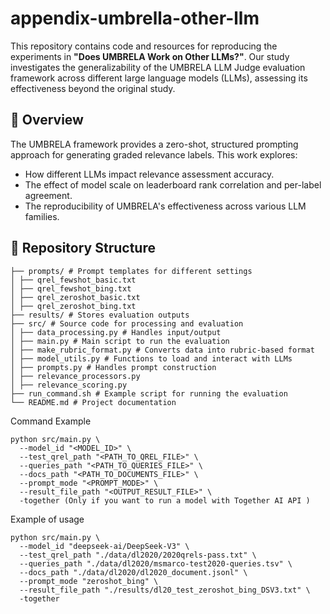 # appendix-umbrella-other-llm



This repository contains code and resources for reproducing the experiments in **"Does UMBRELA Work on Other LLMs?"**. Our study investigates the generalizability of the UMBRELA LLM Judge evaluation framework across different large language models (LLMs), assessing its effectiveness beyond the original study.

## 📌 Overview
The UMBRELA framework provides a zero-shot, structured prompting approach for generating graded relevance labels. This work explores:
- How different LLMs impact relevance assessment accuracy.
- The effect of model scale on leaderboard rank correlation and per-label agreement.
- The reproducibility of UMBRELA's effectiveness across various LLM families.

## 📂 Repository Structure
```
├── prompts/ # Prompt templates for different settings 
│ ├── qrel_fewshot_basic.txt 
│ ├── qrel_fewshot_bing.txt 
│ ├── qrel_zeroshot_basic.txt 
│ ├── qrel_zeroshot_bing.txt 
├── results/ # Stores evaluation outputs 
├── src/ # Source code for processing and evaluation 
│ ├── data_processing.py # Handles input/output
│ ├── main.py # Main script to run the evaluation 
│ ├── make_rubric_format.py # Converts data into rubric-based format 
│ ├── model_utils.py # Functions to load and interact with LLMs 
│ ├── prompts.py # Handles prompt construction 
│ ├── relevance_processors.py 
│ ├── relevance_scoring.py 
├── run_command.sh # Example script for running the evaluation 
└── README.md # Project documentation
```

Command Example

```
python src/main.py \
  --model_id "<MODEL_ID>" \
  --test_qrel_path "<PATH_TO_QREL_FILE>" \
  --queries_path "<PATH_TO_QUERIES_FILE>" \
  --docs_path "<PATH_TO_DOCUMENTS_FILE>" \
  --prompt_mode "<PROMPT_MODE>" \
  --result_file_path "<OUTPUT_RESULT_FILE>" \
  -together (Only if you want to run a model with Together AI API )
```

Example of usage
```
python src/main.py \
  --model_id "deepseek-ai/DeepSeek-V3" \
  --test_qrel_path "./data/dl2020/2020qrels-pass.txt" \
  --queries_path "./data/dl2020/msmarco-test2020-queries.tsv" \
  --docs_path "./data/dl2020/dl2020_document.jsonl" \
  --prompt_mode "zeroshot_bing" \
  --result_file_path "./results/dl20_test_zeroshot_bing_DSV3.txt" \
  -together


```